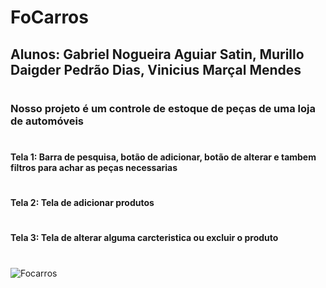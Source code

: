 # FoCarros

## Alunos: Gabriel Nogueira Aguiar Satin, Murillo Daigder Pedrão Dias, Vinicius Marçal Mendes
#
### Nosso projeto é um controle de estoque de peças de uma loja de automóveis
#
#### Tela 1: Barra de pesquisa, botão de adicionar, botão de alterar e tambem filtros para achar as peças necessarias
#
#### Tela 2: Tela de adicionar produtos 
#
#### Tela 3: Tela de alterar alguma carcteristica ou excluir o produto
#
![Focarros](https://github.com/Gabriel-satin/FoCarros/assets/125320352/508a37a1-209c-4d52-b3cf-973eb51c0769)





